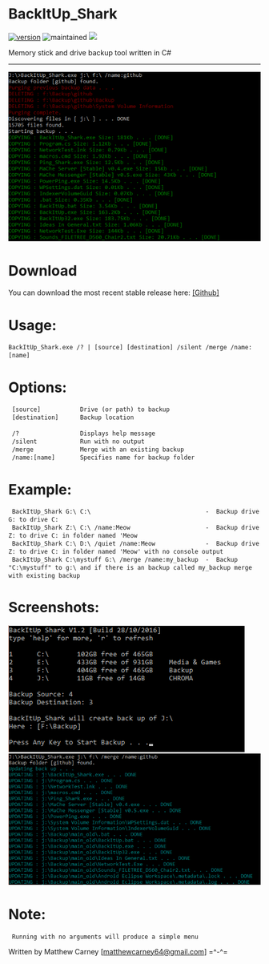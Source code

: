 # BackItUp_Shark

[![version](https://img.shields.io/badge/version-1.2.3-brightgreen.svg)]() ![maintained](https://img.shields.io/maintenance/yes/2017.svg) ![](http://img.badgesize.io/Killeroo/BackItUp_Shark/master/Build/BackItUp_Shark.exe.svg)

Memory stick and drive backup tool written in C#

***

![alt text](Screenshots/readme_screenshot_2.png "Creating a backup")

# Download

You can download the most recent stable release here: [[Github]](https://github.com/Killeroo/BackItUp_Shark/releases)

# Usage:
    BackItUp_Shark.exe /? | [source] [destination] /silent /merge /name:[name]
    
# Options:
     [source]           Drive (or path) to backup 
     [destination]      Backup location
     
     /?                 Displays help message
     /silent            Run with no output
     /merge             Merge with an existing backup
     /name:[name]       Specifies name for backup folder

# Example:
     BackItUp_Shark G:\ C:\                                -  Backup drive G: to drive C:
     BackItUp_Shark Z:\ C:\ /name:Meow                     -  Backup drive Z: to drive C: in folder named 'Meow                           
     BackItUp_Shark C:\ D:\ /quiet /name:Meow              -  Backup drive Z: to drive C: in folder named 'Meow' with no console output
     BackItUp_Shark C:\mystuff G:\ /merge /name:my_backup  -  Backup "C:\mystuff" to g:\ and if there is an backup called my_backup merge with existing backup
                                               
# Screenshots:

![alt text](Screenshots/readme_screenshot_1.png "BackItUp_Shark's simple text menu")
![alt text](Screenshots/readme_screenshot_3.png "Updating a backup")


# Note: 
     Running with no arguments will produce a simple menu
     
Written by Matthew Carney [matthewcarney64@gmail.com] =^-^=
